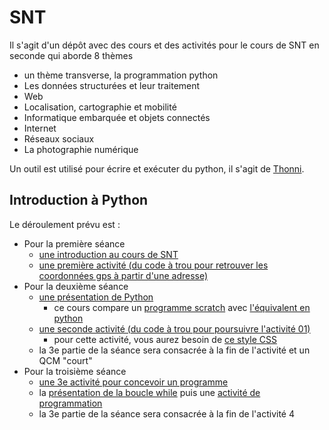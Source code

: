 # SNT

Il s'agit d'un dépôt avec des cours et des activités pour le cours de SNT en seconde qui aborde 8 thèmes
- un thème transverse, la programmation python
- Les données structurées et leur traitement 
- Web
- Localisation, cartographie et mobilité
- Informatique embarquée et objets connectés
- Internet
- Réseaux sociaux
- La photographie numérique 

Un outil est utilisé pour écrire et exécuter du python, il s'agit de [Thonni](https://thonny.org/). 


## Introduction à Python

Le déroulement prévu est : 
 - Pour la première séance 
   - [une introduction au cours de SNT](01_python/cours/01_introduction%20générale.pdf)
   - [une première activité (du code à trou pour retrouver les coordonnées gps à partir d'une adresse)](01_python/activité01/README.md)
 - Pour la deuxième séance
   - [une présentation de Python](01_python/cours/02_présentation%20de%20python.pdf)
     - ce cours compare un [programme scratch](https://scratch.mit.edu/projects/1049194930/) avec [l'équivalent en python](01_python/cours/PI_MonteCarlo.py)
   - [une seconde activité (du code à trou pour poursuivre l'activité 01)](01_python/activité02/README.md)
     - pour cette activité, vous aurez besoin de [ce style CSS](01_python/activité02/style-carte.css)
   - la 3e partie de la séance sera consacrée à la fin de l'activité et un QCM "court"
 - Pour la troisième séance
   - [une 3e activité pour concevoir un programme](01_python/activité03/README.md)
   - la [présentation de la boucle while](01_python/cours/03_boucle%20while.pdf) puis une [activité de programmation](01_python/activité04/README.md)
   - la 3e partie de la séance sera consacrée à la fin de l'activité 4 

